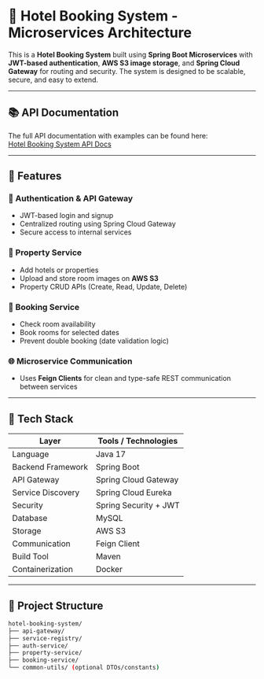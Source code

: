 # 🏨 Hotel Booking System - Microservices Architecture

This is a **Hotel Booking System** built using **Spring Boot Microservices** with **JWT-based authentication**, **AWS S3 image storage**, and **Spring Cloud Gateway** for routing and security. The system is designed to be scalable, secure, and easy to extend.

---
## 📚 API Documentation
The full API documentation with examples can be found here:  
[Hotel Booking System API Docs](https://documenter.getpostman.com/view/33677881/2sB34kDeEU)

---

## 📌 Features

### 🔐 Authentication & API Gateway
- JWT-based login and signup
- Centralized routing using Spring Cloud Gateway
- Secure access to internal services

### 🏢 Property Service
- Add hotels or properties
- Upload and store room images on **AWS S3**
- Property CRUD APIs (Create, Read, Update, Delete)

### 📅 Booking Service
- Check room availability
- Book rooms for selected dates
- Prevent double booking (date validation logic)

### 🌐 Microservice Communication
- Uses **Feign Clients** for clean and type-safe REST communication between services

---

## 🧱 Tech Stack

| Layer              | Tools / Technologies                                 |
|--------------------|------------------------------------------------------|
| Language           | Java 17                                              |
| Backend Framework  | Spring Boot                                          |
| API Gateway        | Spring Cloud Gateway                                 |
| Service Discovery  | Spring Cloud Eureka                                  |
| Security           | Spring Security + JWT                                |
| Database           | MySQL                                                |
| Storage            | AWS S3                                               |
| Communication      | Feign Client                                         |
| Build Tool         | Maven                                                |
| Containerization   | Docker                                               |

---

## 📂 Project Structure

```bash
hotel-booking-system/
├── api-gateway/
├── service-registry/
├── auth-service/
├── property-service/
├── booking-service/
└── common-utils/ (optional DTOs/constants)
